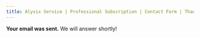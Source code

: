 ```yaml
---
title: Alyvix Service | Professional Subscription | Contact Form | Thank you!
---
```


**Your email was sent.** We will answer shortly!
